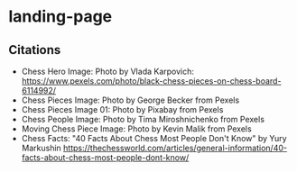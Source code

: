 # landing-page

## Citations
- Chess Hero Image:
    Photo by Vlada Karpovich: https://www.pexels.com/photo/black-chess-pieces-on-chess-board-6114992/
- Chess Pieces Image:
    Photo by George Becker from Pexels
- Chess Pieces Image 01:
    Photo by Pixabay from Pexels
- Chess People Image:
    Photo by Tima Miroshnichenko from Pexels
- Moving Chess Piece Image:
    Photo by Kevin Malik from Pexels
- Chess Facts:
    "40 Facts About Chess Most People Don't Know" by Yury Markushin 
    https://thechessworld.com/articles/general-information/40-facts-about-chess-most-people-dont-know/